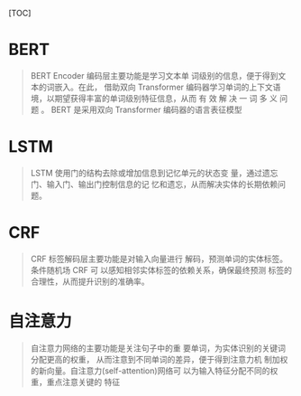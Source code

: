 [TOC]
# BERT
>BERT Encoder 编码层主要功能是学习文本单
词级别的信息，便于得到文本的词嵌入。在此，
借助双向 Transformer 编码器学习单词的上下文语
境，以期望获得丰富的单词级别特征信息，从而
有 效 解 决 一 词 多 义 问 题 。 BERT 是采用双向
Transformer 编码器的语言表征模型
# LSTM
>LSTM 使用门的结构去除或增加信息到记忆单元的状态变
量，通过遗忘门、输入门、输出门控制信息的记
忆和遗忘，从而解决实体的长期依赖问题。
# CRF
>CRF 标签解码层主要功能是对输入向量进行
解码，预测单词的实体标签。条件随机场 CRF 可
以感知相邻实体标签的依赖关系，确保最终预测
标签的合理性，从而提升识别的准确率。
# 自注意力
>自注意力网络的主要功能是关注句子中的重
要单词，为实体识别的关键词分配更高的权重，
从而注意到不同单词的差异，便于得到注意力机
制加权的新向量。自注意力(self-attention)网络可
以为输入特征分配不同的权重，重点注意关键的
特征